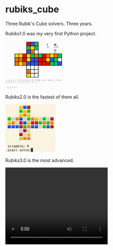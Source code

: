 # rubiks_cube
Three Rubik's Cube solvers. Three years.

Rubiks1.0 was my very first Python project.

<p align="left">
  <img src="rubiks1.0_demo.gif" height="150" title="hover text">
</p>

Rubiks2.0 is the fastest of them all.

<p align="left">
  <img src="rubiks2.0_demo.gif" height="150" title="hover text">
</p>

Rubiks3.0 is the most advanced.

<video width="320" height="240" controls>
  <source src="rubiks3.0_demo.mp4" type="video/mp4">
Your browser does not support the video tag.
</video>

